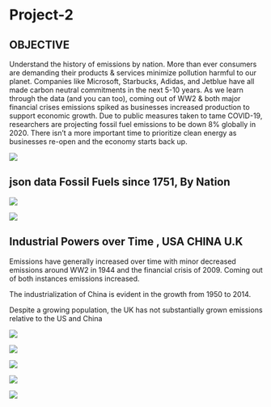 # Project-2
## OBJECTIVE 

Understand the history of emissions by nation. 
More than ever consumers are demanding their products & services minimize pollution harmful to our planet. 
Companies like Microsoft, Starbucks, Adidas, and Jetblue have all made carbon neutral commitments in the next 5-10 years. 
As we learn through the data (and you can too), coming out of WW2 & both major financial crises emissions spiked as businesses increased production to support economic growth. 
Due to public measures taken to tame COVID-19, researchers are projecting fossil fuel emissions to be down 8% globally in 2020. 
There isn’t a more important time to prioritize clean energy as businesses re-open and the economy starts back up. 




![](https://github.com/lsebahar/CO2GlobalEmissions-Visualization/blob/master/levi_test/static/images/Annotation%202020-06-15%20182003.png)

## json data Fossil Fuels since 1751, By Nation 
![](https://github.com/lsebahar/CO2GlobalEmissions-Visualization/blob/master/levi_test/static/images/Annotation%202020-06-15%20204430.png)

![](https://github.com/lsebahar/CO2GlobalEmissions-Visualization/blob/master/levi_test/static/images/fieldnames.png)

## Industrial Powers over Time , USA CHINA U.K

Emissions have generally increased over time with minor decreased emissions around WW2 in 1944 and the financial crisis of 2009. Coming out of both instances emissions increased.

The industrialization of China is evident in the growth from 1950 to 2014.

Despite a growing population, the UK has not substantially grown emissions relative to the US and China

![](https://github.com/lsebahar/CO2GlobalEmissions-Visualization/blob/master/levi_test/static/images/newplot%20(4).png)

![](https://github.com/lsebahar/CO2GlobalEmissions-Visualization/blob/master/levi_test/static/images/percapitaslide.png)

![](https://github.com/lsebahar/CO2GlobalEmissions-Visualization/blob/master/levi_test/static/images/2014map.png)

![](https://github.com/lsebahar/CO2GlobalEmissions-Visualization/blob/master/levi_test/static/images/conclusionslide.png)


![](https://github.com/lsebahar/CO2GlobalEmissions-Visualization/blob/master/levi_test/static/images/limitationslide.png)




